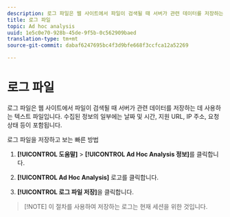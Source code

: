```yaml
---
description: 로그 파일은 웹 사이트에서 파일이 검색될 때 서버가 관련 데이터를 저장하는 데 사용하는 텍스트 파일입니다. 수집된 정보의 일부에는 날짜 및 시간, 지원 URL, IP 주소, 요청 상태 등이 포함됩니다.
title: 로그 파일
topic: Ad hoc analysis
uuid: 1e5c0e70-928b-45de-9f5b-0c562909baed
translation-type: tm+mt
source-git-commit: dabaf6247695bc4f3d9bfe668f3ccfca12a52269

---
```



# 로그 파일

로그 파일은 웹 사이트에서 파일이 검색될 때 서버가 관련 데이터를 저장하는 데 사용하는 텍스트 파일입니다. 수집된 정보의 일부에는 날짜 및 시간, 지원 URL, IP 주소, 요청 상태 등이 포함됩니다.

로그 파일을 저장하고 보는 빠른 방법

1. **[!UICONTROL 도움말]** > **[!UICONTROL Ad Hoc Analysis 정보]**&#x200B;를 클릭합니다.

1. **[!UICONTROL Ad Hoc Analysis]** 로고를 클릭합니다.
1. **[!UICONTROL 로그 파일 저장]**&#x200B;을 클릭합니다.

>[!NOTE] 이 절차를 사용하여 저장하는 로그는 현재 세션을 위한 것입니다.

